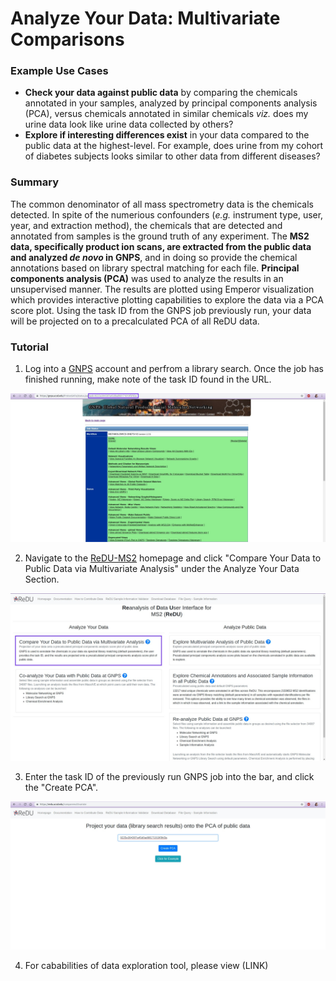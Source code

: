 # Analyze Your Data: Multivariate Comparisons

### Example Use Cases
 * **Check your data against public data** by comparing the chemicals annotated in your samples, analyzed by principal components analysis (PCA), versus chemicals annotated in similar chemicals *viz.* does my urine data look like urine data collected by others?
 * **Explore if interesting differences exist** in your data compared to the public data at the highest-level. For example, does urine from my cohort of diabetes subjects looks similar to other data from different diseases?

### Summary
The common denominator of all mass spectrometry data is the chemicals detected. In spite of the numerious confounders (*e.g.* instrument type, user, year, and extraction method), the chemicals that are detected and annotated from samples is the ground truth of any experiment. The **MS2 data, specifically product ion scans, are extracted from the public data and analyzed *de novo* in GNPS**, and in doing so provide the chemical annotations based on library spectral matching for each file. **Principal components analysis (PCA)** was used to analyze the results in an unsupervised manner. The results are plotted using Emperor visualization which provides interactive plotting capabilities to explore the data via a PCA score plot. Using the task ID from the GNPS job previously run, your data will be projected on to a precalculated PCA of all ReDU data. 

### Tutorial
 1. Log into a [GNPS](https://gnps.ucsd.edu/ProteoSAFe/static/gnps-splash2.jsp) account and perfrom a library search. Once the job has finished running, make note of the task ID found in the URL.
 
 ![Find Task ID](/images/find_task_id.jpg)
 
 2. Navigate to the [ReDU-MS2](http://dorresteinappshub.ucsd.edu:5005/) homepage and click "Compare Your Data to Public Data via Multivariate Analysis" under the Analyze Your Data Section.
 
 ![Homepage Image Public Multivariate](/images/redu_home.jpg)
 
 3. Enter the task ID of the previously run GNPS job into the bar, and click the "Create PCA".
 
 ![Enter Task ID](/images/task_id_entry.jpg)
 
 4. For cababilities of data exploration tool, please view (LINK)
